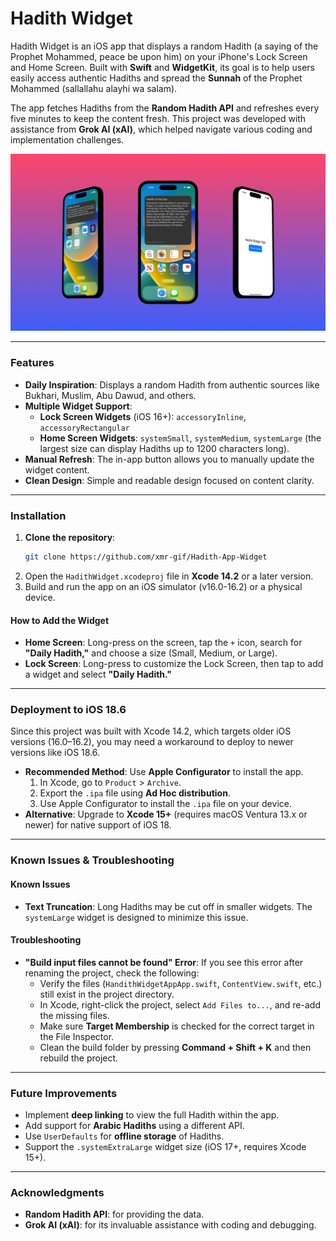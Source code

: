 # Hadith Widget

Hadith Widget is an iOS app that displays a random Hadith (a saying of the Prophet Mohammed, peace be upon him) on your iPhone's Lock Screen and Home Screen. Built with **Swift** and **WidgetKit**, its goal is to help users easily access authentic Hadiths and spread the **Sunnah** of the Prophet Mohammed (sallallahu alayhi wa salam).

The app fetches Hadiths from the **Random Hadith API** and refreshes every five minutes to keep the content fresh. This project was developed with assistance from **Grok AI (xAI)**, which helped navigate various coding and implementation challenges.

![Hadith Widget on an iPhone Home Screen and Lock Screen](https://github.com/xmr-gif/Hadith-App-Widget/blob/main/Mockup.png)

---

### Features

* **Daily Inspiration**: Displays a random Hadith from authentic sources like Bukhari, Muslim, Abu Dawud, and others.
* **Multiple Widget Support**:
    * **Lock Screen Widgets** (iOS 16+): `accessoryInline`, `accessoryRectangular`
    * **Home Screen Widgets**: `systemSmall`, `systemMedium`, `systemLarge` (the largest size can display Hadiths up to 1200 characters long).
* **Manual Refresh**: The in-app button allows you to manually update the widget content.
* **Clean Design**: Simple and readable design focused on content clarity.

---

### Installation

1.  **Clone the repository**:
    ```bash
    git clone https://github.com/xmr-gif/Hadith-App-Widget
    ```
2.  Open the `HadithWidget.xcodeproj` file in **Xcode 14.2** or a later version.
3.  Build and run the app on an iOS simulator (v16.0-16.2) or a physical device.

#### How to Add the Widget

* **Home Screen**: Long-press on the screen, tap the `+` icon, search for **"Daily Hadith,"** and choose a size (Small, Medium, or Large).
* **Lock Screen**: Long-press to customize the Lock Screen, then tap to add a widget and select **"Daily Hadith."**

---

### Deployment to iOS 18.6

Since this project was built with Xcode 14.2, which targets older iOS versions (16.0–16.2), you may need a workaround to deploy to newer versions like iOS 18.6.

* **Recommended Method**: Use **Apple Configurator** to install the app.
    1.  In Xcode, go to `Product` > `Archive`.
    2.  Export the `.ipa` file using **Ad Hoc distribution**.
    3.  Use Apple Configurator to install the `.ipa` file on your device.
* **Alternative**: Upgrade to **Xcode 15+** (requires macOS Ventura 13.x or newer) for native support of iOS 18.

---

### Known Issues & Troubleshooting

#### Known Issues

* **Text Truncation**: Long Hadiths may be cut off in smaller widgets. The `systemLarge` widget is designed to minimize this issue.

#### Troubleshooting

* **"Build input files cannot be found" Error**: If you see this error after renaming the project, check the following:
    * Verify the files (`HandithWidgetAppApp.swift`, `ContentView.swift`, etc.) still exist in the project directory.
    * In Xcode, right-click the project, select `Add Files to...`, and re-add the missing files.
    * Make sure **Target Membership** is checked for the correct target in the File Inspector.
    * Clean the build folder by pressing **Command + Shift + K** and then rebuild the project.

---

### Future Improvements

* Implement **deep linking** to view the full Hadith within the app.
* Add support for **Arabic Hadiths** using a different API.
* Use `UserDefaults` for **offline storage** of Hadiths.
* Support the `.systemExtraLarge` widget size (iOS 17+, requires Xcode 15+).

---

### Acknowledgments

* **Random Hadith API**: for providing the data.
* **Grok AI (xAI)**: for its invaluable assistance with coding and debugging.
